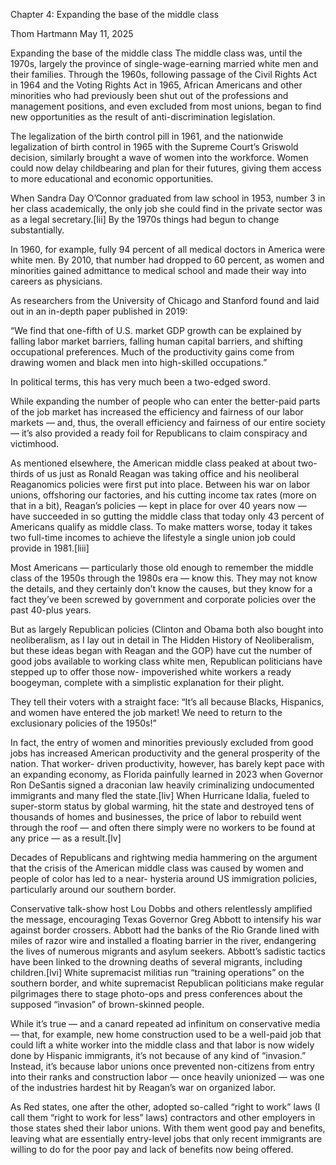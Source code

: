<!--~~~~~~~~~~~~~~~~~~~~~~~~~~~~~~~~~~~~~~~~~~~~~~~~~~~~~~~~~~~~~~~~~~~~~~~~~~~~~~~~~~~~~~~~~~~~-->
Chapter 4: Expanding the base of the middle class
<!--~~~~~~~~~~~~~~~~~~~~~~~~~~~~~~~~~~~~~~~~~~~~~~~~~~~~~~~~~~~~~~~~~~~~~~~~~~~~~~~~~~~~~~~~~~~~-->
Thom Hartmann
May 11, 2025

Expanding the base of the middle class
The middle class was, until the 1970s, largely the province of single-wage-earning 
married white men and their families. Through the 1960s, following passage of the 
Civil Rights Act in 1964 and the Voting Rights Act in 1965, African Americans and 
other minorities who had previously been shut out of the professions and management 
positions, and even excluded from most unions, began to find new opportunities as the 
result of anti-discrimination legislation.

The legalization of the birth control pill in 1961, and the nationwide legalization of 
birth control in 1965 with the Supreme Court’s Griswold decision, similarly brought a 
wave of women into the workforce. Women could now delay childbearing and plan for their 
futures, giving them access to more educational and economic opportunities.

When Sandra Day O’Connor graduated from law school in 1953, number 3 in her class 
academically, the only job she could find in the private sector was as a legal 
secretary.[lii] By the 1970s things had begun to change substantially.

In 1960, for example, fully 94 percent of all medical doctors in America were white 
men. By 2010, that number had dropped to 60 percent, as women and minorities gained 
admittance to medical school and made their way into careers as physicians.

As researchers from the University of Chicago and Stanford found and laid out in an 
in-depth paper published in 2019:

“We find that one-fifth of U.S. market GDP growth can be explained by falling labor 
market barriers, falling human capital barriers, and shifting occupational preferences. 
Much of the productivity gains come from drawing women and black men into high-skilled 
occupations.”

In political terms, this has very much been a two-edged sword.

While expanding the number of people who can enter the better-paid parts of the job 
market has increased the efficiency and fairness of our labor markets — and, thus, the 
overall efficiency and fairness of our entire society — it’s also provided a ready foil 
for Republicans to claim conspiracy and victimhood.

As mentioned elsewhere, the American middle class peaked at about two-thirds of us just 
as Ronald Reagan was taking office and his neoliberal Reaganomics policies were first 
put into place. Between his war on labor unions, offshoring our factories, and his 
cutting income tax rates (more on that in a bit), Reagan’s policies — kept in place for 
over 40 years now — have succeeded in so gutting the middle class that today only 43 
percent of Americans qualify as middle class. To make matters worse, today it takes 
two full-time incomes to achieve the lifestyle a single union job could provide in 
1981.[liii]

Most Americans — particularly those old enough to remember the middle class of the 1950s 
through the 1980s era — know this. They may not know the details, and they certainly 
don’t know the causes, but they know for a fact they’ve been screwed by government and 
corporate policies over the past 40-plus years.

But as largely Republican policies (Clinton and Obama both also bought into 
neoliberalism, as I lay out in detail in The Hidden History of Neoliberalism, but 
these ideas began with Reagan and the GOP) have cut the number of good jobs available 
to working class white men, Republican politicians have stepped up to offer those now-
impoverished white workers a ready boogeyman, complete with a simplistic explanation 
for their plight.

They tell their voters with a straight face: “It’s all because Blacks, Hispanics, and 
women have entered the job market! We need to return to the exclusionary policies of 
the 1950s!”

In fact, the entry of women and minorities previously excluded from good jobs has 
increased American productivity and the general prosperity of the nation. That worker-
driven productivity, however, has barely kept pace with an expanding economy, as 
Florida painfully learned in 2023 when Governor Ron DeSantis signed a draconian law 
heavily criminalizing undocumented immigrants and many fled the state.[liv] When 
Hurricane Idalia, fueled to super-storm status by global warming, hit the state and 
destroyed tens of thousands of homes and businesses, the price of labor to rebuild 
went through the roof — and often there simply were no workers to be found at any 
price — as a result.[lv]

Decades of Republicans and rightwing media hammering on the argument that the crisis 
of the American middle class was caused by women and people of color has led to a near-
hysteria around US immigration policies, particularly around our southern border.

Conservative talk-show host Lou Dobbs and others relentlessly amplified the message, 
encouraging Texas Governor Greg Abbott to intensify his war against border crossers. 
Abbott had the banks of the Rio Grande lined with miles of razor wire and installed a 
floating barrier in the river, endangering the lives of numerous migrants and asylum 
seekers. Abbott’s sadistic tactics have been linked to the drowning deaths of several 
migrants, including children.[lvi] White supremacist militias run “training operations” 
on the southern border, and white supremacist Republican politicians make regular 
pilgrimages there to stage photo-ops and press conferences about the supposed 
“invasion” of brown-skinned people.

While it’s true — and a canard repeated ad infinitum on conservative media — that, for 
example, new home construction used to be a well-paid job that could lift a white 
worker into the middle class and that labor is now widely done by Hispanic immigrants, 
it’s not because of any kind of “invasion.” Instead, it’s because labor unions once 
prevented non-citizens from entry into their ranks and construction labor — once 
heavily unionized — was one of the industries hardest hit by Reagan’s war on organized 
labor.

As Red states, one after the other, adopted so-called “right to work” laws (I call them 
“right to work for less” laws) contractors and other employers in those states shed 
their labor unions. With them went good pay and benefits, leaving what are essentially 
entry-level jobs that only recent immigrants are willing to do for the poor pay and 
lack of benefits now being offered.

